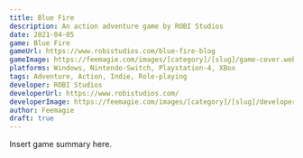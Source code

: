 ```yaml
---
title: Blue Fire
description: An action adventure game by ROBI Studios
date: 2021-04-05
game: Blue Fire
gameUrl: https://www.robistudios.com/blue-fire-blog
gameImage: https://feemagie.com/images/[category]/[slug]/game-cover.webp
platforms: Windows, Nintendo-Switch, Playstation-4, XBox
tags: Adventure, Action, Indie, Role-playing
developer: ROBI Studios
developerUrl: https://www.robistudios.com/
developerImage: https://feemagie.com/images/[category]/[slug]/developer.webp
author: Feemagie
draft: true
---
```


Insert game summary here.